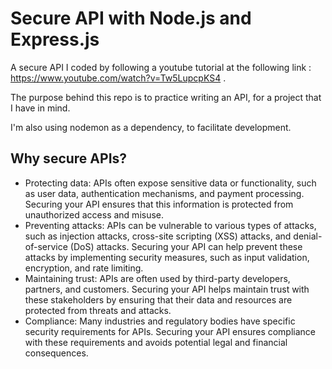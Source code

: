# Secure API with Node.js and Express.js

A secure API I coded by following a youtube tutorial at the following link : https://www.youtube.com/watch?v=Tw5LupcpKS4 .

The purpose behind this repo is to practice writing an API, for a project that I have in mind. 

I'm also using nodemon as a dependency, to facilitate development. 

## Why secure APIs?

* Protecting data: APIs often expose sensitive data or functionality, such as user data, authentication mechanisms, and payment processing. Securing your API ensures that this information is protected from unauthorized access and misuse.
* Preventing attacks: APIs can be vulnerable to various types of attacks, such as injection attacks, cross-site scripting (XSS) attacks, and denial-of-service (DoS) attacks. Securing your API can help prevent these attacks by implementing security measures, such as input validation, encryption, and rate limiting.
* Maintaining trust: APIs are often used by third-party developers, partners, and customers. Securing your API helps maintain trust with these stakeholders by ensuring that their data and resources are protected from threats and attacks.
* Compliance: Many industries and regulatory bodies have specific security requirements for APIs. Securing your API ensures compliance with these requirements and avoids potential legal and financial consequences.